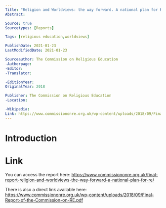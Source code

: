 ```yaml
---
Title: "Religion and Worldviews: the way forward. A national plan for RE"
Abstract: 

Source: true
Sourcetypes: [Reports]

Tags: [religious education,worldviews]

PublishDate: 2021-01-23
LastModifiedDate: 2021-01-23

Sourceauthor: The Commission on Religious Education
-Authorpage:
-Editor:
-Translator:

-EditionYear:
OriginalYear: 2018

Publisher: The Commission on Religious Education
-Location:

-Wikipedia:
Link: https://www.commissiononre.org.uk/wp-content/uploads/2018/09/Final-Report-of-the-Commission-on-RE.pdf
---
```

# Introduction

# Link
You can access the report here: https://www.commissiononre.org.uk/final-report-religion-and-worldviews-the-way-forward-a-national-plan-for-re/

There is also a direct link available here: https://www.commissiononre.org.uk/wp-content/uploads/2018/09/Final-Report-of-the-Commission-on-RE.pdf